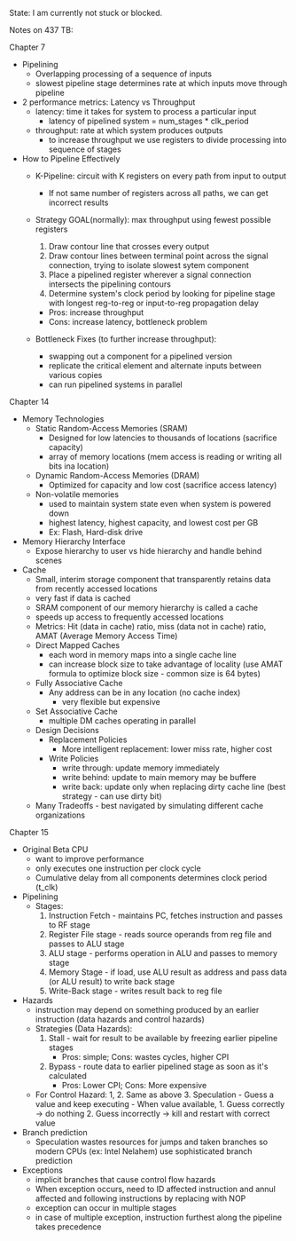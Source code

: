 State: I am currently not stuck or blocked. 

Notes on 437 TB: 

Chapter 7
- Pipelining
    - Overlapping processing of a sequence of inputs
    - slowest pipeline stage determines rate at which inputs move through pipeline
- 2 performance metrics: Latency vs Throughput
    - latency: time it takes for system to process a particular input
        - latency of pipelined system = num_stages * clk_period
    - throughput: rate at which system produces outputs
        - to increase throughput we use registers to divide processing into sequence of stages
- How to Pipeline Effectively
    - K-Pipeline: circuit with K registers on every path from input to output
        - If not same number of registers across all paths, we can get incorrect results
    - Strategy
        GOAL(normally): max throughput using fewest possible registers
        
        1. Draw contour line that crosses every output
        2. Draw contour lines between terminal point across the signal connection, trying to isolate slowest sytem component
        3. Place a pipelined register wherever a signal connection intersects the pipelining contours
        4. Determine system's clock period by looking for pipeline stage with longest reg-to-reg or input-to-reg propagation delay
        
        - Pros: increase throughput
        - Cons: increase latency, bottleneck problem 

    - Bottleneck Fixes (to further increase throughput): 
        - swapping out a component for a pipelined version
        - replicate the critical element and alternate inputs between various copies
        - can run pipelined systems in parallel 


Chapter 14
- Memory Technologies
    - Static Random-Access Memories (SRAM)
        - Designed for low latencies to thousands of locations (sacrifice capacity)
        - array of memory locations (mem access is reading or writing all bits ina  location)
    - Dynamic Random-Access Memories (DRAM)
        - Optimized for capacity and low cost (sacrifice access latency)
    - Non-volatile memories
        - used to maintain system state even when system is powered down
        - highest latency, highest capacity, and lowest cost per GB
        - Ex: Flash, Hard-disk drive
- Memory Hierarchy Interface
    - Expose hierarchy to user vs hide hierarchy and handle behind scenes
- Cache
    - Small, interim storage component that transparently retains data from recently accessed locations
    - very fast if data is cached
    - SRAM component of our memory hierarchy is called a cache
    - speeds up access to frequently accessed locations
    - Metrics: Hit (data in cache) ratio, miss (data not in cache) ratio, AMAT (Average Memory Access Time)
    - Direct Mapped Caches
        - each word in memory  maps into a single cache line
        - can increase block size to take advantage of locality (use AMAT formula to optimize block size - common size is 64 bytes)
    - Fully Associative Cache
        - Any address can be in any location (no cache index)
            - very flexible but expensive 
    - Set Associative Cache 
        - multiple DM caches operating in parallel
    - Design Decisions
        - Replacement Policies
            - More intelligent replacement: lower miss rate, higher cost
        - Write Policies
            - write through: update memory immediately
            - write behind: update to main memory may be buffere
            - write back: update only when replacing dirty cache line (best strategy - can use dirty bit)
    - Many Tradeoffs - best navigated by simulating different cache organizations


Chapter 15
- Original Beta CPU
    - want to improve performance
    - only executes one instruction per clock cycle
    - Cumulative delay from all components determines clock period (t_clk)
- Pipelining
    - Stages: 
        1. Instruction Fetch - maintains PC, fetches instruction and passes to RF stage
        2. Register File stage - reads source operands from reg file and passes to ALU stage
        3. ALU stage - performs operation in ALU and passes to memory stage
        4. Memory Stage - if load, use ALU result as address and pass data (or ALU result) to write back stage 
        5. Write-Back stage - writes result back to reg file
- Hazards
    - instruction may depend on something produced by an earlier instruction (data hazards and control hazards)
    - Strategies (Data Hazards): 
        1. Stall - wait for result to be available by freezing earlier pipeline stages
            - Pros: simple; Cons: wastes cycles, higher CPI
        2. Bypass - route data to earlier pipelined stage as soon as it's calculated
            - Pros: Lower CPI; Cons: More expensive
    - For Control Hazard: 
        1, 2. Same as above
        3. Speculation
            - Guess a value and keep executing
            - When value available, 
                1. Guess correctly -> do nothing
                2. Guess incorrectly -> kill and restart with correct value
- Branch prediction
    - Speculation wastes resources for jumps and taken branches so modern CPUs (ex: Intel Nelahem) use sophisticated branch prediction 
- Exceptions
    - implicit branches that cause control flow hazards
    - When exception occurs, need to ID affected instruction and annul affected and following instructions by replacing with NOP
    - exception can occur in multiple stages
    - in case of multiple exception, instruction furthest along the pipeline takes precedence

    
